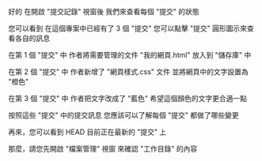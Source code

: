 好的
在開啟 "提交記錄" 視窗後
我們來查看每個 "提交" 的狀態

您可以看到
在這個專案中已經有了 3 個 "提交"
您可以點擊 "提交" 圓形圖示來查看各自的訊息

在第 1 個 "提交" 中
作者將需要管理的文件 "我的網頁.html"
放入到 "儲存庫" 中

在第 2 個 "提交" 中
作者新增了 "網頁樣式.css" 文件
並將網頁中的文字設置為 "橙色"

在第 3 個 "提交" 中
作者把文字改成了 "藍色"
希望這個顏色的文字更合適一點

按照這些 "提交" 中的提交訊息
您應該可以了解每個 "提交"
都做了哪些變更

再來，您可以看到 HEAD
目前正在最新的 "提交" 上

那麼，請您先開啟 "檔案管理" 視窗
來確認 "工作目錄" 的內容
